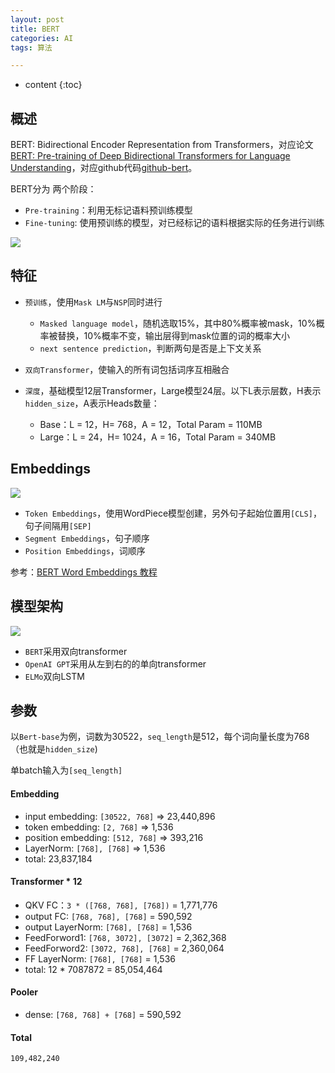 ```yaml
---
layout: post
title: BERT
categories: AI
tags: 算法

---
```


* content
{:toc}
## 概述

BERT: Bidirectional Encoder Representation from Transformers，对应论文[BERT: Pre-training of Deep Bidirectional Transformers for Language Understanding](https://arxiv.org/pdf/1810.04805.pdf)，对应github代码[github-bert](https://github.com/google-research/bert)。

BERT分为 两个阶段：

* `Pre-training`：利用无标记语料预训练模型
* `Fine-tuning`: 使用预训练的模型，对已经标记的语料根据实际的任务进行训练

![](https://harmonyhu.github.io/img/fine-tuning.png)

<!--more-->



## 特征

* `预训练`，使用`Mask LM`与`NSP`同时进行
  * `Masked language model`，随机选取15%，其中80%概率被mask，10%概率被替换，10%概率不变，输出层得到mask位置的词的概率大小
  * `next sentence prediction`，判断两句是否是上下文关系

* `双向Transformer`，使输入的所有词包括词序互相融合
* `深度`，基础模型12层Transformer，Large模型24层。以下L表示层数，H表示`hidden_size`，A表示Heads数量：
  * Base：L = 12，H= 768，A = 12，Total Param = 110MB
  * Large：L = 24，H= 1024，A = 16，Total Param = 340MB



## Embeddings

![](https://harmonyhu.github.io/img/embedding.png)

* `Token Embeddings`，使用WordPiece模型创建，另外句子起始位置用`[CLS]`，句子间隔用`[SEP]`
* `Segment Embeddings`，句子顺序
* `Position Embeddings`，词顺序

参考：[BERT Word Embeddings 教程](https://blog.csdn.net/ningyanggege/article/details/104550613/?utm_medium=distribute.pc_relevant.none-task-blog-baidujs_title-0&spm=1001.2101.3001.4242)



## 模型架构

![](https://harmonyhu.github.io/img/bert.png)

* `BERT`采用双向transformer
* `OpenAI GPT`采用从左到右的的单向transformer
* `ELMo`双向LSTM



## 参数

以`Bert-base`为例，词数为30522，`seq_length`是512，每个词向量长度为768（也就是`hidden_size`)

单batch输入为`[seq_length]`

#### Embedding

* input embedding: `[30522, 768]` =>  23,440,896
* token embedding: `[2, 768]` => 1,536
* position embedding: `[512, 768]` => 393,216
* LayerNorm: `[768], [768]` => 1,536
* total: 23,837,184

#### Transformer * 12

* QKV FC：`3 * ([768, 768], [768])` = 1,771,776
* output FC: `[768, 768], [768]` = 590,592
* output LayerNorm: `[768], [768]` = 1,536
* FeedForword1: `[768, 3072], [3072]` = 2,362,368
* FeedForword2: `[3072, 768], [768]` = 2,360,064
* FF LayerNorm: `[768], [768]` = 1,536
* total: 12 * 7087872 = 85,054,464

#### Pooler

* dense: `[768, 768] + [768]` = 590,592

#### Total

`109,482,240`



